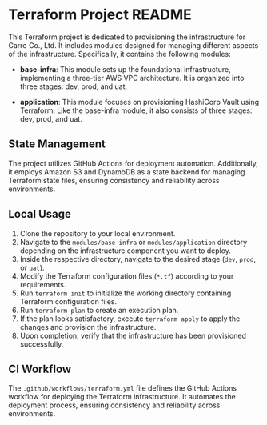 # Terraform Project README

This Terraform project is dedicated to provisioning the infrastructure for Carro Co., Ltd. It includes modules designed for managing different aspects of the infrastructure. Specifically, it contains the following modules:

- **base-infra**: This module sets up the foundational infrastructure, implementing a three-tier AWS VPC architecture. It is organized into three stages: dev, prod, and uat.

- **application**: This module focuses on provisioning HashiCorp Vault using Terraform. Like the base-infra module, it also consists of three stages: dev, prod, and uat.

## State Management

The project utilizes GitHub Actions for deployment automation. Additionally, it employs Amazon S3 and DynamoDB as a state backend for managing Terraform state files, ensuring consistency and reliability across environments.

## Local Usage

1. Clone the repository to your local environment.
2. Navigate to the `modules/base-infra` or `modules/application` directory depending on the infrastructure component you want to deploy.
3. Inside the respective directory, navigate to the desired stage (`dev`, `prod`, or `uat`).
4. Modify the Terraform configuration files (`*.tf`) according to your requirements.
5. Run `terraform init` to initialize the working directory containing Terraform configuration files.
6. Run `terraform plan` to create an execution plan.
7. If the plan looks satisfactory, execute `terraform apply` to apply the changes and provision the infrastructure.
8. Upon completion, verify that the infrastructure has been provisioned successfully.

## CI Workflow

The `.github/workflows/terraform.yml` file defines the GitHub Actions workflow for deploying the Terraform infrastructure. It automates the deployment process, ensuring consistency and reliability across environments.
